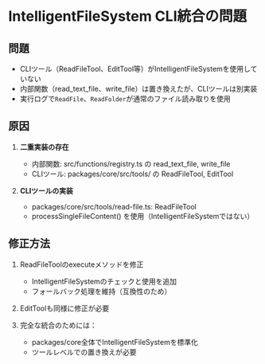 # IntelligentFileSystem CLI統合の問題

## 問題
- CLIツール（ReadFileTool、EditTool等）がIntelligentFileSystemを使用していない
- 内部関数（read_text_file、write_file）は置き換えたが、CLIツールは別実装
- 実行ログで`ReadFile`、`ReadFolder`が通常のファイル読み取りを使用

## 原因
1. **二重実装の存在**
   - 内部関数: src/functions/registry.ts の read_text_file, write_file
   - CLIツール: packages/core/src/tools/ の ReadFileTool, EditTool
   
2. **CLIツールの実装**
   - packages/core/src/tools/read-file.ts: ReadFileTool
   - processSingleFileContent() を使用（IntelligentFileSystemではない）
   
## 修正方法
1. ReadFileToolのexecuteメソッドを修正
   - IntelligentFileSystemのチェックと使用を追加
   - フォールバック処理を維持（互換性のため）
   
2. EditToolも同様に修正が必要
   
3. 完全な統合のためには：
   - packages/core全体でIntelligentFileSystemを標準化
   - ツールレベルでの置き換えが必要